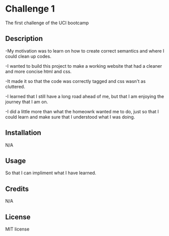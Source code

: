 # Challenge 1
The first challenge of the UCI bootcamp

## Description

-My motivation was to learn on how to create correct semantics and where I could clean up codes.

-I wanted to build this project to make a working website that had a cleaner and more concise html and css.

-It made it so that the code was correctly tagged and css wasn't as cluttered.

-I learned that I still have a long road ahead of me, but that I am enjoying the journey that I am on. 

-I did a little more than what the homeowrk wanted me to do, just so that I could learn and make sure that I understood what I was doing. 

## Installation

N/A

## Usage

So that I can impliment what I have learned. 

## Credits

N/A

## License

MIT license
